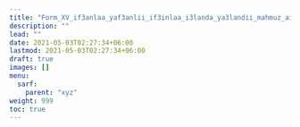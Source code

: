 ```yaml
---
title: "Form_XV_if3anlaa_yaf3anlii_if3inlaa_i3landa_ya3landii_mahmuz_ain"
description: ""
lead: ""
date: 2021-05-03T02:27:34+06:00
lastmod: 2021-05-03T02:27:34+06:00
draft: true
images: []
menu: 
  sarf:
    parent: "xyz"
weight: 999
toc: true
---
```



